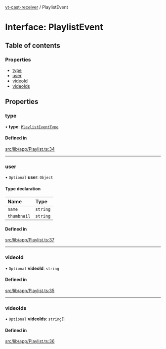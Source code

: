 [yt-cast-receiver](../README.md) / PlaylistEvent

# Interface: PlaylistEvent

## Table of contents

### Properties

- [type](PlaylistEvent.md#type)
- [user](PlaylistEvent.md#user)
- [videoId](PlaylistEvent.md#videoid)
- [videoIds](PlaylistEvent.md#videoids)

## Properties

### type

• **type**: [`PlaylistEventType`](../README.md#playlisteventtype)

#### Defined in

[src/lib/app/Playlist.ts:34](https://github.com/patrickkfkan/yt-cast-receiver/blob/630ac05/src/lib/app/Playlist.ts#L34)

___

### user

• `Optional` **user**: `Object`

#### Type declaration

| Name | Type |
| :------ | :------ |
| `name` | `string` |
| `thumbnail` | `string` |

#### Defined in

[src/lib/app/Playlist.ts:37](https://github.com/patrickkfkan/yt-cast-receiver/blob/630ac05/src/lib/app/Playlist.ts#L37)

___

### videoId

• `Optional` **videoId**: `string`

#### Defined in

[src/lib/app/Playlist.ts:35](https://github.com/patrickkfkan/yt-cast-receiver/blob/630ac05/src/lib/app/Playlist.ts#L35)

___

### videoIds

• `Optional` **videoIds**: `string`[]

#### Defined in

[src/lib/app/Playlist.ts:36](https://github.com/patrickkfkan/yt-cast-receiver/blob/630ac05/src/lib/app/Playlist.ts#L36)
